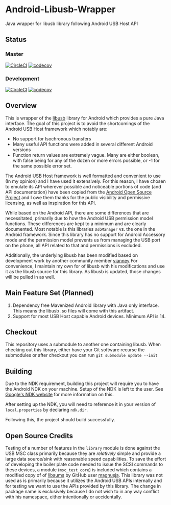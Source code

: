 # Android-Libusb-Wrapper
Java wrapper for libusb library following Android USB Host API

## Status
### Master
[![CircleCI](https://circleci.com/gh/jwoolston/Android-Libusb-Wrapper/tree/master.svg?style=svg)](https://circleci.com/gh/jwoolston/Android-Libusb-Wrapper/tree/master)
[![codecov](https://codecov.io/gh/jwoolston/Android-Libusb-Wrapper/branch/master/graph/badge.svg)](https://codecov.io/gh/jwoolston/Android-Libusb-Wrapper)
### Development
[![CircleCI](https://circleci.com/gh/jwoolston/Android-Libusb-Wrapper/tree/development.svg?style=svg)](https://circleci.com/gh/jwoolston/Android-Libusb-Wrapper/tree/development)
[![codecov](https://codecov.io/gh/jwoolston/Android-Libusb-Wrapper/branch/development/graph/badge.svg)](https://codecov.io/gh/jwoolston/Android-Libusb-Wrapper)

## Overview
This is wrapper of the [libusb](https://github.com/libusb/libusb) library for Android which provides a pure Java interface.
The goal of this project is to avoid the shortcomings of the Android USB Host framework which notably are:
* No support for Isochronous transfers
* Many useful API functions were added in several different Android versions
* Function return values are extremely vague. Many are either boolean, with false being for any of the dozen or more errors possible, or -1 for the same possible error set.

The Android USB Host framework is well formatted and convenient to use (In my opinion) and I have used it extensively. For this reason, I have chosen to emulate its API wherever possible
and noticeable portions of code (and API documentation) have been copied from the [Android Open Source Project](https://android.googlesource.com/platform/) and I owe them thanks for the
public visibility and permissive licensing, as well as inspiration for this API.

While based on the Android API, there are some differences that are necessitated, primarily due to how the Android USB permission model functions. These differences
are kept to a minimum and are clearly documented. Most notable is this libraries `UsbManager` vs. the one in the Android framework. Since this library has no support for
Android Accessory mode and the permission model prevents us from managing the USB port on the phone, all API related to that and permissions is excluded.

Additionally, the underlying libusb has been modified based on development work by another community member [vianney](https://github.com/vianney/libusb/tree/android)
For convenience, I maintain my own for of libusb with his modifications and use it as the libusb source for this library. As libusb is updated, those changes will be
pulled in as well.

## Main Feature Set (Planned)
1. Dependency free Mavenized Android library with Java only interface. This means the libusb .so files will come with this artifact.
2. Support for most USB Host capable Android devices. Minimum API is 14.

## Checkout
This repository uses a submodule to another one containing libusb. When checking out this library, either have your Git software recurse the submodules or after checkout you can run
`git submodule update --init`

## Building
Due to the NDK requirement, building this project will require you to have the Android NDK on your machine. Setup of the NDK is left to the user. See [Google's NDK website](https://developer.android.com/tools/sdk/ndk/index.html) for more information on this.

After setting up the NDK, you will need to reference it in your version of `local.properties` by declaring `ndk.dir`.

Following this, the project should build successfully.

## Open Source Credits
Testing of a number of features in the `library` module is done against the USB MSC class primarily because they are _relatively_ simple and provide a large
data source/sink with reasonable speed capabilities. To save the effort of developing the boiler plate code needed to issue the SCSI commands to these devices,
a module (`msc_test_core`) is included which contains a modified copy of of [libaums](https://github.com/magnusja/libaums) by GitHub user [magnusja](https://github.com/magnusja).
This library was not used as is primarily because it utilizes the Android USB APIs internally and for testing we want to use the APIs provided by this library. The change in package
name is exclusively because I do not wish to in any way conflict with his namespace, either intentionally or accidentally.